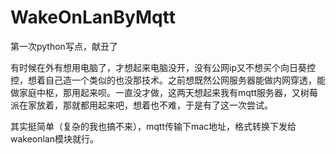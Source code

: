 # WakeOnLanByMqtt
第一次python写点，献丑了

有时候在外有想用电脑了，才想起来电脑没开，没有公网ip又不想买个向日葵控控，想着自己造一个类似的也没那技术。之前想既然公网服务器能做内网穿透，能做家庭中枢，那用起来呗。一直没才做，这两天想起来我有mqtt服务器，又树莓派在家放着，那就都用起来吧，想着也不难，于是有了这一次尝试。

其实挺简单（复杂的我也搞不来），mqtt传输下mac地址，格式转换下发给wakeonlan模块就行。
